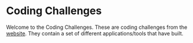 # Coding Challenges

Welcome to the Coding Challenges. These are coding challenges from the [website](https://codingchallenges.fyi/challenges/intro). They contain a set of different applications/tools that have built.   